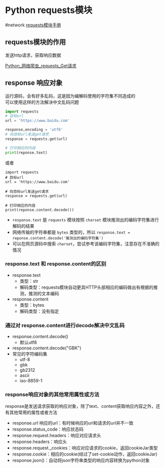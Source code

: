 # Python requests模块 
#network  [requests模块手册](https://2.python-requests.org//zh_CN/latest/index.html)
<br>
## requests模块的作用
发送http请求，获取响应数据

[Python_网络爬虫_requests_Get请求](Python_网络爬虫_requests_Get请求.md)  



## response 响应对象
运行源码，会有好多乱码，这是因为编解码使用的字符集不同造成的  
可以使用这样的方法解决中文乱码问题  

```python
import requests
# 目标url
url = 'https://www.baidu.com'

response,encoding = 'utf8'
# 向目标url发送get请求
response = requests.get(url)

# 打印相应的内容
print(reponse.text)
```
或者
```
import requests
# 目标url
url = 'https://www.baidu.com'

# 向目标url发送get请求
response = requests.get(url)

# 打印相应的内容
print(reponse.content.decode())
```

+ `response.text` 是 `requests` 模块按照 `charset` 模块推测出的编码字符集进行解码的结果
+ 网络传输的字符串都是 `bytes` 类型的，所以 `response.text = reponse.content.decode('推测出的编码字符集')`
+ 可以在网页源码中搜索 `charset`，尝试参考该编码字符集，注意存在不准确的情况

### response.text 和 response.content的区别
+ response.text
	+ 类型：str
	+ 解码类型：requests模块自动更具HTTP头部相应的编码做出有根据的推测，推测的文本编码
+ response.content
	+ 类型：bytes
	+ 解码类型：没有指定

### 通过对 response.content进行decode解决中文乱码
+ response.content.decode()
	+ 默认utf8
+ response.content.decode("GBK")
+ 常见的字符编码集
	+ utf-8	
	+ gbk
	+ gb2312
	+ ascii
	+ iso-8859-1

### response响应对象的其他常用属性或方法
response是发送请求获取的响应对象，除了text、content获取响应内容之外，还有其他常用的属性或者方法
+ response.url 响应的url：有时候响应的url和请求的url并不一致
+ response.status_code：响应状态码 
+ response.request.headers：响应对应请求头
+ response.headers：响应头
+ response.request.\_cookies：响应对应请求的cookie，返回cookieJar类型
+ response.cookie：相应的cookie(经过了set-cookie动作，返回cookieJar)
+ response.json()：自动将json字符串类型的响应内容转换为python对象
